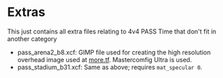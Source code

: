 # Extras

This just contains all extra files relating to 4v4 PASS Time that don't fit in another category

- pass_arena2_b8.xcf: GIMP file used for creating the high resolution overhead image used at [more.tf](https://more.tf). Mastercomfig Ultra is used.
- pass_stadium_b31.xcf: Same as above; requires `mat_specular 0`.